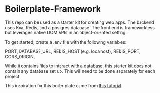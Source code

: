 # Boilerplate-Framework

This repo can be used as a starter kit for creating web apps. The backend uses
Koa, Redis, and a postgres database. The front end is frameworkless but leverages
native DOM APIs in an object-oriented setting.

To get started, create a .env file with the following variables:

PORT,
DATABASE_URL,
REDIS_HOST (e.g. localhost),
REDIS_PORT,
CORS_ORIGIN,

While it contains files to interact with a database, this starter kit does not
contain any database set up. This will need to be done separately for each project.

This inspiration for this boiler plate came from [this tutorial](https://github.com/triestpa/Atlas-Of-Thrones/tree/master).
